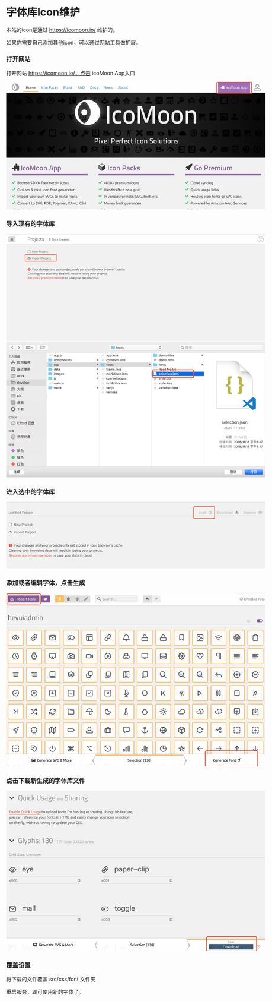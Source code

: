 # 字体库Icon维护

本站的icon是通过 https://icomoon.io/ 维护的。

如果你需要自己添加其他icon，可以通过网站工具做扩展。

### 打开网站
打开网站 https://icomoon.io/，点击 icoMoon App入口

<img src="/images/icons/6.jpg" style="max-width: 700px;"/>

### 导入现有的字体库
<img src="/images/icons/1.jpg" style="max-width: 700px;"/>

<img src="/images/icons/2.jpg" style="max-width: 700px;"/>

### 进入选中的字体库
<img src="/images/icons/3.jpg" style="max-width: 700px;"/>

### 添加或者编辑字体，点击生成
<img src="/images/icons/4.jpg" style="max-width: 700px;"/>

### 点击下载新生成的字体库文件
<img src="/images/icons/5.jpg" style="max-width: 700px;"/>

### 覆盖设置
将下载的文件覆盖 src/css/font 文件夹

重启服务，即可使用新的字体了。

